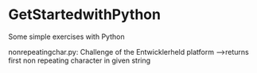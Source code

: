 # GetStartedwithPython

Some simple exercises with Python

nonrepeatingchar.py:
	Challenge of the Entwicklerheld platform
	-->returns first non repeating character in given string
